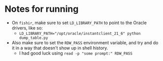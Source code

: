 # Notes for running

- On `fishir`, make sure to set `LD_LIBRARY_PATH` to point to the Oracle drivers, like so:
  - `LD_LIBRARY_PATH="/opt/oracle/instantclient_21_6" python dump_table.py`
- Also make sure to set the `RDW_PASS` environment variable, and try and do it in a way that doesn't show up in shell history.
  - I had good luck using `read -p "some prompt:" RDW_PASS`

